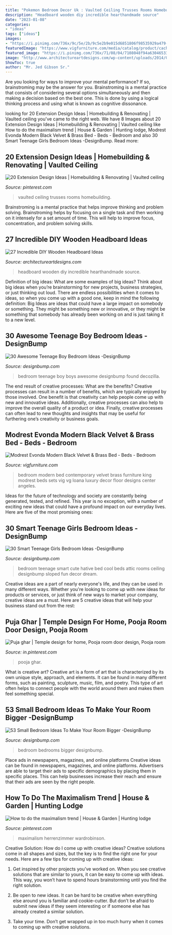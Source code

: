 ```yaml
---
title: "Pokemon Bedroom Decor Uk : Vaulted Ceiling Trusses Rooms Homebuilding"
description: "Headboard wooden diy incredible hearthandmade source"
date: "2023-01-08"
categories:
- "ideas"
tags: ["ideas"]
images:
- "https://i.pinimg.com/736x/9c/5e/2b/9c5e2b9e015d6851806f98535929a479--ikea-hacks-diy-pooja-mandir.jpg"
featuredImage: "https://www.vigfurniture.com/media/catalog/product/cache/1/image/1200x/17f82f742ffe127f42dca9de82fb58b1/b/d/bd1819_75444_evonda_black_11-20-2018_hr_01.jpg"
featured_image: "https://i.pinimg.com/736x/71/08/04/7108048f94a630465336586cf34ab348.jpg"
image: "http://www.architectureartdesigns.com/wp-content/uploads/2014/05/261.jpg"
ShowToc: true
author: "Mr. Jed Gibson Sr."
---
```



Are you looking for ways to improve your mental performance? If so, brainstroming may be the answer for you. Brainstroming is a mental practice that consists of considering several options simultaneously and then making a decision based on the best one. This is done by using a logical thinking process and using what is known as cognitive dissonance.

	

		
looking for 20 Extension Design Ideas | Homebuilding &amp; Renovating | Vaulted ceiling you've came to the right web. We have 8 Images about 20 Extension Design Ideas | Homebuilding &amp; Renovating | Vaulted ceiling like How to do the maximalism trend | House &amp; Garden | Hunting lodge, Modrest Evonda Modern Black Velvet &amp; Brass Bed - Beds - Bedroom and also 30 Smart Teenage Girls Bedroom Ideas -DesignBump. Read more:
		
    
## 20 Extension Design Ideas | Homebuilding &amp; Renovating | Vaulted Ceiling

<img loading=lazy src="https://i.pinimg.com/736x/71/08/04/7108048f94a630465336586cf34ab348.jpg" onerror="this.onerror=null;this.src='https://tse3.mm.bing.net/th?id=OIP.Kh5wokGV8gxXXbpPrGmBpgHaLH&amp;pid=15.1';" alt="20 Extension Design Ideas | Homebuilding &amp; Renovating | Vaulted ceiling">

_Source: pinterest.com_

>vaulted ceiling trusses rooms homebuilding. 

	

Brainstroming is a mental practice that helps improve thinking and problem solving. Brainstroming helps by focusing on a single task and then working on it intensely for a set amount of time. This will help to improve focus, concentration, and problem solving skills.

    
## 27 Incredible DIY Wooden Headboard Ideas

<img loading=lazy src="http://www.architectureartdesigns.com/wp-content/uploads/2014/05/261.jpg" onerror="this.onerror=null;this.src='https://tse4.mm.bing.net/th?id=OIP.mPClrAdlyjrPXCdEUO2RgQHaLG&amp;pid=15.1';" alt="27 Incredible DIY Wooden Headboard Ideas">

_Source: architectureartdesigns.com_

>headboard wooden diy incredible hearthandmade source. 

	

Definition of big ideas: What are some examples of big ideas?
Think about big ideas when you’re brainstorming for new projects, business strategies, or just thinking out loud. There are endless possibilities when it comes to ideas, so when you come up with a good one, keep in mind the following definition: 
Big Ideas are ideas that could have a large impact on somebody or something. They might be something new or innovative, or they might be something that somebody has already been working on and is just taking it to a new level.

    
## 30 Awesome Teenage Boy Bedroom Ideas -DesignBump

<img loading=lazy src="https://designbump.com/wp-content/uploads/2014/10/teenage-boys-bedroom-ideas-024.jpg" onerror="this.onerror=null;this.src='https://tse1.mm.bing.net/th?id=OIP.A4U1VQF9cu2jo4ubTmK-NwHaJ4&amp;pid=15.1';" alt="30 Awesome Teenage Boy Bedroom Ideas -DesignBump">

_Source: designbump.com_

>bedroom teenage boy boys awesome designbump found decozilla. 

	

The end result of creative processes: What are the benefits?
Creative processes can result in a number of benefits, which are typically enjoyed by those involved. One benefit is that creativity can help people come up with new and innovative ideas. Additionally, creative processes can also help to improve the overall quality of a product or idea. Finally, creative processes can often lead to new thoughts and insights that may be useful for furthering one’s creativity or business goals.

    
## Modrest Evonda Modern Black Velvet &amp; Brass Bed - Beds - Bedroom

<img loading=lazy src="https://www.vigfurniture.com/media/catalog/product/cache/1/image/1200x/17f82f742ffe127f42dca9de82fb58b1/b/d/bd1819_75444_evonda_black_11-20-2018_hr_01.jpg" onerror="this.onerror=null;this.src='https://tse3.mm.bing.net/th?id=OIP.HiJkPzX1O98_9N3iyI6yVgHaFL&amp;pid=15.1';" alt="Modrest Evonda Modern Black Velvet &amp; Brass Bed - Beds - Bedroom">

_Source: vigfurniture.com_

>bedroom modern bed contemporary velvet brass furniture king modrest beds sets vig vg loana luxury decor floor designs center angeles. 

	

Ideas for the future of technology and society are constantly being generated, tested, and refined. This year is no exception, with a number of exciting new ideas that could have a profound impact on our everyday lives. Here are five of the most promising ones:

    
## 30 Smart Teenage Girls Bedroom Ideas -DesignBump

<img loading=lazy src="https://designbump.com/wp-content/uploads/2014/09/teenage-girl-bedroom-ideaas-014.jpg" onerror="this.onerror=null;this.src='https://tse4.mm.bing.net/th?id=OIP.okV7_NwxkgjD14VTyNuedgHaGZ&amp;pid=15.1';" alt="30 Smart Teenage Girls Bedroom Ideas -DesignBump">

_Source: designbump.com_

>bedroom teenage smart cute hative bed cool beds attic rooms ceiling designbump sloped fun decor dream. 

	

Creative ideas are a part of nearly everyone's life, and they can be used in many different ways. Whether you're looking to come up with new ideas for products or services, or just think of new ways to market your company, creative ideas are a must. Here are 5 creative ideas that will help your business stand out from the rest: 

    
## Puja Ghar | Temple Design For Home, Pooja Room Door Design, Pooja Room

<img loading=lazy src="https://i.pinimg.com/736x/9c/5e/2b/9c5e2b9e015d6851806f98535929a479--ikea-hacks-diy-pooja-mandir.jpg" onerror="this.onerror=null;this.src='https://tse4.mm.bing.net/th?id=OIP.8m88Pm6e7O3I0-0NbzqiGQAAAA&amp;pid=15.1';" alt="Puja ghar | Temple design for home, Pooja room door design, Pooja room">

_Source: in.pinterest.com_

>pooja ghar. 

	

What is creative art?
Creative art is a form of art that is characterized by its own unique style, approach, and elements. It can be found in many different forms, such as painting, sculpture, music, film, and poetry. This type of art often helps to connect people with the world around them and makes them feel something special.

    
## 53 Small Bedroom Ideas To Make Your Room Bigger -DesignBump

<img loading=lazy src="https://designbump.com/wp-content/uploads/2014/11/small-bedrooms-006.jpg" onerror="this.onerror=null;this.src='https://tse3.mm.bing.net/th?id=OIP.rBKCXsvXyh01LCunrjSYXwHaKi&amp;pid=15.1';" alt="53 Small Bedroom Ideas To Make Your Room Bigger -DesignBump">

_Source: designbump.com_

>bedroom bedrooms bigger designbump. 

	

Place ads in newspapers, magazines, and online platforms
Creative ideas can be found in newspapers, magazines, and online platforms. Advertisers are able to target their ads to specific demographics by placing them in specific places. This can help businesses increase their reach and ensure that their ads are seen by the right people.

    
## How To Do The Maximalism Trend | House &amp; Garden | Hunting Lodge

<img loading=lazy src="https://i.pinimg.com/736x/d6/ae/9c/d6ae9c833cbd33b9148ba1236a8752b1.jpg" onerror="this.onerror=null;this.src='https://tse2.mm.bing.net/th?id=OIP.YRa86Lyk1T6O-6lht401aQHaLH&amp;pid=15.1';" alt="How to do the maximalism trend | House &amp; Garden | Hunting lodge">

_Source: pinterest.com_

>maximalism herrenzimmer wardrobinson. 

	

Creative Solution: How do I come up with creative ideas?
Creative solutions come in all shapes and sizes, but the key is to find the right one for your needs. Here are a few tips for coming up with creative ideas:
1. Get inspired by other projects you’ve worked on. When you see creative solutions that are similar to yours, it can be easy to come up with ideas. This way, you won’t have to spend hours brainstorming until you find the right solution.

2. Be open to new ideas. It can be hard to be creative when everything else around you is familiar and cookie-cutter. But don’t be afraid to submit new ideas if they seem interesting or if someone else has already created a similar solution.

3. Take your time. Don’t get wrapped up in too much hurry when it comes to coming up with creative solutions.

